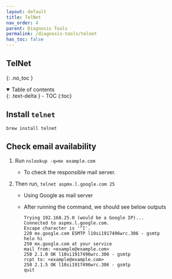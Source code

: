 ```yaml
---
layout: default    
title: TelNet
nav_order: 4
parent: Diagnosis Tools
permalink: /diagnosis-tools/telnet
has_toc: false
---
```


## TelNet
{: .no_toc } 

<details open markdown="block">
  <summary>
    Table of contents
  </summary>
  {: .text-delta }
- TOC
{:toc}
</details>



## Install `telnet`

```
brew install telnet
```

## Check email availability

1. Run `nslookup -q=mx example.com` 

    * To check the responsible mail server. 

2. Then run, `telnet aspmx.l.google.com 25` 

    * Using Google as mail server 
    * After running the command, we should see below outputs 

      ```
      Trying 192.168.25.0 (would be a Google IP)...
      Connected to aspmx.l.google.com.
      Escape character is '^]'.
      220 mx.google.com ESMTP l10si1917496wrc.306 - gsmtp
      helo hi
      250 mx.google.com at your service
      mail from: <example@example.com>
      250 2.1.0 OK l10si1917496wrc.306 - gsmtp
      rcpt to: <example@example.com>
      250 2.1.5 OK l10si1917496wrc.306 - gsmtp
      quit 
      ```
      
